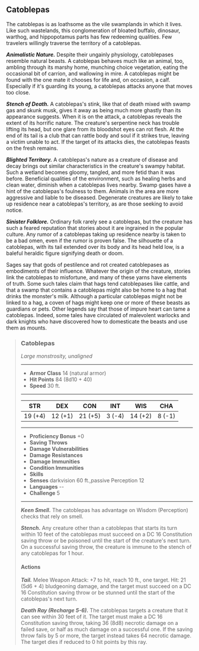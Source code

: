 ## Catoblepas
The catoblepas is as loathsome as the vile swamplands in which it lives. Like such wastelands, this conglomeration of bloated buffalo, dinosaur, warthog, and hippopotamus parts has few redeeming qualities. Few travelers willingly traverse the territory of a catoblepas.

***Animalistic Nature.*** Despite their ungainly physiology, catoblepases resemble natural beasts. A catoblepas behaves much like an animal, too, ambling through its marshy home, munching choice vegetation, eating the occasional bit of carrion, and wallowing in mire. A catoblepas might be found with the one mate it chooses for life and, on occasion, a calf. Especially if it's guarding its young, a catoblepas attacks anyone that moves too close.

***Stench of Death.*** A catoblepas's stink, like that of death mixed with swamp gas and skunk musk, gives it away as being much more ghastly than its appearance suggests. When it is on the attack, a catoblepas reveals the extent of its horrific nature. The creature's serpentine neck has trouble lifting its head, but one glare from its bloodshot eyes can rot flesh. At the end of its tail is a club that can rattle body and soul if it strikes true, leaving a victim unable to act. If the target of its attacks dies, the catoblepas feasts on the fresh remains.

***Blighted Territory.*** A catoblepas's nature as a creature of disease and decay brings out similar characteristics in the creature's swampy habitat. Such a wetland becomes gloomy, tangled, and more fetid than it was before. Beneficial qualities of the environment, such as healing herbs and clean water, diminish when a catoblepas lives nearby. Swamp gases have a hint of the catoblepas's foulness to them. Animals in the area are more aggressive and liable to be diseased. Degenerate creatures are likely to take up residence near a catoblepas's territory, as are those seeking to avoid notice.

***Sinister Folklore.*** Ordinary folk rarely see a catoblepas, but the creature has such a feared reputation that stories about it are ingrained in the popular culture. Any rumor of a catoblepas taking up residence nearby is taken to be a bad omen, even if the rumor is proven false. The silhouette of a catoblepas, with its tail extended over its body and its head held low, is a baleful heraldic figure signifying death or doom.

Sages say that gods of pestilence and rot created catoblepases as embodiments of their influence. Whatever the origin of the creature, stories link the catoblepas to misfortune, and many of these yarns have elements of truth. Some such tales claim that hags tend catoblepases like cattle, and that a swamp that contains a catoblepas might also be home to a hag that drinks the monster's milk. Although a particular catoblepas might not be linked to a hag, a coven of hags might keep one or more of these beasts as guardians or pets. Other legends say that those of impure heart can tame a catoblepas. Indeed, some tales have circulated of malevolent warlocks and dark knights who have discovered how to domesticate the beasts and use them as mounts.

>### Catoblepas
>*Large monstrosity, unaligned*
>___
>- **Armor Class** 14 (natural armor)
>- **Hit Points** 84 (8d10 + 40)
>- **Speed** 30 ft.
>___
>|**STR**|**DEX**|**CON**|**INT**|**WIS**|**CHA**|
>|:---:|:---:|:---:|:---:|:---:|:---:|
>|19 (+4)|12 (+1)|21 (+5)|3 (-4)|14 (+2)|8 (-1)|
>
>___
>- **Proficiency Bonus** +0
>- **Saving Throws** 
>- **Damage Vulnerabilities** 
>- **Damage Resistances** 
>- **Damage Immunities** 
>- **Condition Immunities** 
>- **Skills** 
>- **Senses** darkvision 60 ft.,passive Perception 12
>- **Languages** --
>- **Challenge** 5
>___
>***Keen Smell.*** The catoblepas has advantage on Wisdom (Perception) checks that rely on smell.
>
>***Stench.*** Any creature other than a catoblepas that starts its turn within 10 feet of the catoblepas must succeed on a DC 16 Constitution saving throw or be poisoned until the start of the creature's next turn. On a successful saving throw, the creature is immune to the stench of any catoblepas for 1 hour.
>
>#### Actions
>***Tail.*** Melee Weapon Attack: +7 to hit, reach 10 ft., one target. Hit: 21 (5d6 + 4) bludgeoning damage, and the target must succeed on a DC 16 Constitution saving throw or be stunned until the start of the catoblepas's next turn.
>
>***Death Ray (Recharge 5-6).*** The catoblepas targets a creature that it can see within 30 feet of it. The target must make a DC 16 Constitution saving throw, taking 36 (8d8) necrotic damage on a failed save, or half as much damage on a successful one. If the saving throw fails by 5 or more, the target instead takes 64 necrotic damage. The target dies if reduced to 0 hit points by this ray.
>
